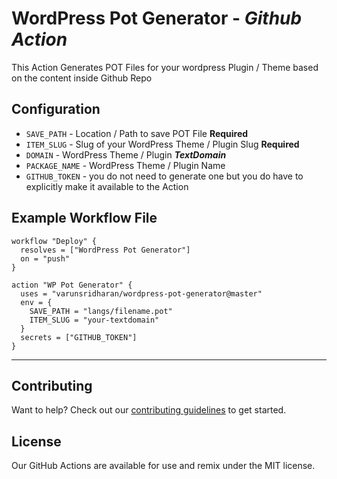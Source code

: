 # WordPress Pot Generator - ***Github Action***
This Action Generates POT Files for your wordpress Plugin / Theme based on the content inside Github Repo

## Configuration
* `SAVE_PATH` - Location / Path to save POT File **Required**
* `ITEM_SLUG` - Slug of your WordPress Theme / Plugin Slug  **Required**
* `DOMAIN` - WordPress Theme / Plugin ***TextDomain***
* `PACKAGE_NAME` - WordPress Theme / Plugin Name
* `GITHUB_TOKEN` - you do not need to generate one but you do have to explicitly make it available to the Action

## Example Workflow File
```
workflow "Deploy" {
  resolves = ["WordPress Pot Generator"]
  on = "push"
}

action "WP Pot Generator" {
  uses = "varunsridharan/wordpress-pot-generator@master"
  env = {
    SAVE_PATH = "langs/filename.pot"
    ITEM_SLUG = "your-textdomain"
  }
  secrets = ["GITHUB_TOKEN"]
}
```

---

## Contributing
Want to help? Check out our [contributing guidelines](CONTRIBUTING.md) to get started.

## License
Our GitHub Actions are available for use and remix under the MIT license.
